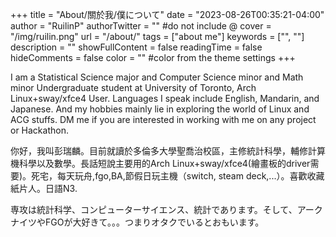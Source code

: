 +++
title = "About/關於我/僕について"
date = "2023-08-26T00:35:21-04:00"
author = "RuilinP"
authorTwitter = "" #do not include @
cover = "/img/ruilin.png"
url = "/about/"
tags = ["about me"]
keywords = ["", ""]
description = ""
showFullContent = false
readingTime = false
hideComments = false
color = "" #color from the theme settings
+++

I am a Statistical Science major and Computer Science minor and Math minor Undergraduate student at University of Toronto, Arch Linux+sway/xfce4 User. Languages I speak include English, Mandarin, and Japanese. And my hobbies mainly lie in exploring the world of Linux and ACG stuffs. DM me if you are interested in working with me on any project or Hackathon.

你好，我叫彭瑞麟。目前就讀於多倫多大學聖喬治校區，主修統計科學，輔修計算機科學以及數學。長話短說主要用的Arch Linux+sway/xfce4(繪畫板的driver需要)。死宅，每天玩舟,fgo,BA,節假日玩主機（switch, steam deck,...）。喜歡收藏紙片人。日語N3.

専攻は統計科学、コンピューターサイエンス、統計であります。そして、アークナイツやFGOが大好きて。。。つまりオタクでいるとおもいます。


